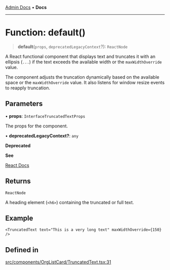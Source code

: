 [Admin Docs](/) • **Docs**

***

# Function: default()

> **default**(`props`, `deprecatedLegacyContext`?): `ReactNode`

A React functional component that displays text and truncates it with an ellipsis (`...`)
if the text exceeds the available width or the `maxWidthOverride` value.

The component adjusts the truncation dynamically based on the available space
or the `maxWidthOverride` value. It also listens for window resize events to reapply truncation.

## Parameters

• **props**: `InterfaceTruncatedTextProps`

The props for the component.

• **deprecatedLegacyContext?**: `any`

**Deprecated**

**See**

[React Docs](https://legacy.reactjs.org/docs/legacy-context.html#referencing-context-in-lifecycle-methods)

## Returns

`ReactNode`

A heading element (`<h6>`) containing the truncated or full text.

## Example

```tsx
<TruncatedText text="This is a very long text" maxWidthOverride={150} />
```

## Defined in

[src/components/OrgListCard/TruncatedText.tsx:31](https://github.com/PalisadoesFoundation/talawa-admin/blob/main/src/components/OrgListCard/TruncatedText.tsx#L31)
